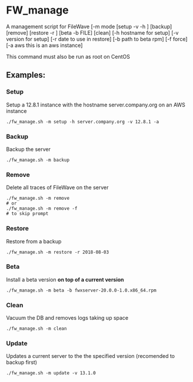 # FW_manage
A management script for FileWave
[-m mode [setup -v <version> -h <hostname>] [backup] [remove] [restore -r <date>] [beta -b FILE] [clean] 
[-h hostname for setup] [-v version for setup] [-r date to use in restore] [-b path to beta rpm]
[-f force] [-a aws this is an aws instance]

This command must also be run as root on CentOS

## Examples:
### Setup
Setup a 12.8.1 instance with the hostname server.company.org on an AWS instance
```
./fw_manage.sh -m setup -h server.company.org -v 12.8.1 -a
```

### Backup
Backup the server
```
./fw_manage.sh -m backup
```

### Remove
Delete all traces of FileWave on the server
```
./fw_manage.sh -m remove
# or
./fw_manage.sh -m remove -f
# to skip prompt
```

### Restore
Restore from a backup
```
./fw_manage.sh -m restore -r 2018-08-03
```

### Beta
Install a beta version **on top of a current version**
```
./fw_manage.sh -m beta -b fwxserver-20.0.0-1.0.x86_64.rpm
 ```
 
### Clean
Vacuum the DB and removes logs taking up space
```
./fw_manage.sh -m clean
```
### Update
Updates a current server to the the specified version (recomended to backup first)
```
./fw_manage.sh -m update -v 13.1.0
```
